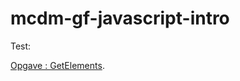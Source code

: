 # mcdm-gf-javascript-intro

Test:

[Opgave : GetElements](./assignments/assignment-dom-manipulation.md).
